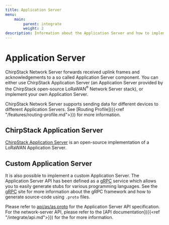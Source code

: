 ```yaml
---
title: Application Server
menu:
    main:
        parent: integrate
        weight: 2
description: Information about the Application Server and how to implement a custom one.
---
```


# Application Server

ChirpStack Network Server forwards received uplink frames and acknowledgements to a so called
Application Server component. You can either use ChirpStack Application Server
(an Application Server provided by the ChirpStack open-source LoRaWAN<sup>&reg;</sup> Network Server stack), or implement
your own Application Server.

ChirpStack Network Server supports sending data for different devices to different
Application Servers. See [Routing Profile]({{<ref "/features/routing-profile.md">}})
for more information.

## ChirpStack Application Server

[ChirpStack Application Server](/application-server/) is an open-source
implementation of a LoRaWAN Application Server.

## Custom Application Server

It is also possible to implement a custom Application Server. The
Application Server API has been defined as a [gRPC](https://grpc.io) service
which allows you to easily generate stubs for various programming languages.
See the [gRPC](https://grpc.io) site for more information about
the gRPC framework and how to generate source-code using `.proto` files.

Please refer to [api/as/as.proto](https://github.com/brocaar/chirpstack-network-server/blob/master/api/as/as.proto)
for the Application Server API specification. 
For the network-server API, please refer to the [API documentation]({{<ref "/integrate/api.md">}}) for the
for more information.
